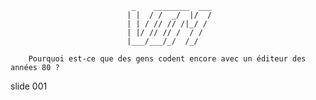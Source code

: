                                _    ________  ___
                              | |  / /  _/  |/  /
                              | | / // // /|_/ /
                              | |/ // // /  / /
                              |___/___/_/  /_/

        Pourquoi est-ce que des gens codent encore avec un éditeur des années 80 ?

















































































slide 001
